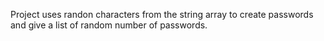 Project uses randon characters from the string array to create passwords and give a list of random number of passwords.

